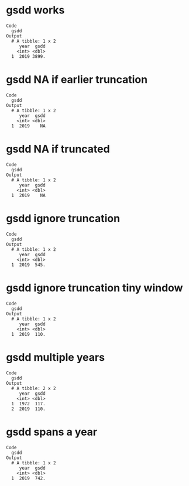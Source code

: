 # gsdd works

    Code
      gsdd
    Output
      # A tibble: 1 x 2
         year  gsdd
        <int> <dbl>
      1  2019 3899.

# gsdd NA if earlier truncation

    Code
      gsdd
    Output
      # A tibble: 1 x 2
         year  gsdd
        <int> <dbl>
      1  2019    NA

# gsdd NA if truncated

    Code
      gsdd
    Output
      # A tibble: 1 x 2
         year  gsdd
        <int> <dbl>
      1  2019    NA

# gsdd ignore truncation

    Code
      gsdd
    Output
      # A tibble: 1 x 2
         year  gsdd
        <int> <dbl>
      1  2019  545.

# gsdd ignore truncation tiny window

    Code
      gsdd
    Output
      # A tibble: 1 x 2
         year  gsdd
        <int> <dbl>
      1  2019  110.

# gsdd multiple years

    Code
      gsdd
    Output
      # A tibble: 2 x 2
         year  gsdd
        <int> <dbl>
      1  1972  117.
      2  2019  110.

# gsdd spans a year

    Code
      gsdd
    Output
      # A tibble: 1 x 2
         year  gsdd
        <int> <dbl>
      1  2019  742.


